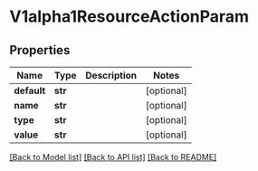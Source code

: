 # V1alpha1ResourceActionParam

## Properties
Name | Type | Description | Notes
------------ | ------------- | ------------- | -------------
**default** | **str** |  | [optional] 
**name** | **str** |  | [optional] 
**type** | **str** |  | [optional] 
**value** | **str** |  | [optional] 

[[Back to Model list]](../README.md#documentation-for-models) [[Back to API list]](../README.md#documentation-for-api-endpoints) [[Back to README]](../README.md)

